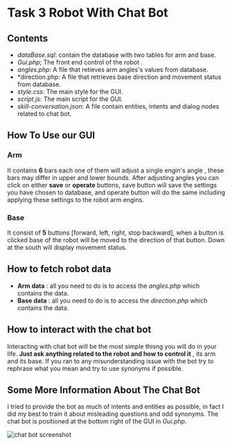 # Task 3 Robot With Chat Bot

## Contents
*  *dataBase.sql*: contain the database with two tables for arm and base.
*  *Gui.php*; The front end control of the robot .
*  *angles.php*: A file that retieves arm angles's values from database.
*  *direction.php: A file that retrieves base direction and movement status from database. 
*  *style.css*: The main style for the GUI.
*  *script.js*: The main script for the GUI.
*  *skill-conversation.json*: A file contain entities, intents and dialog nodes related to chat bot.

## How To Use our GUI
### Arm
It contains **6** bars each one of them will  adjust a single engin's angle , these bars may differ in upper and lower bounds.
After adjusting angles you can click on either **save** or **operate** buttons, save button will save the settings you have chosen to database, and operate button will do the same including applying these settings to the robot arm engins.

### Base
It consist of **5** buttons [forward, left, right, stop backward], when a button is clicked base of the robot will be moved to the direction of that button.
Down at the south will display movement status.

## How to fetch robot data
* **Arm data** : all you need to do is to access the *angles.php* which contains the data.
* **Base data** : all you need to do is to access the *direction.php* which contains the data. 

## How to interact with the chat bot
Interacting with chat bot will be the most simple thisng you will do in your life. **Just ask anything related to the robot and how to control it** , its arm and its base.
If you ran to any misunderstanding issue with the bot try to rephrase what you mean and try to use synonyms if possible.

## Some More Information About The Chat Bot
I tried to provide the bot as much of intents and entities as possible, in fact I did my best to train it about misleading questions and odd synonyms.
The chat bot is positioned at the bottom right of the GUI in *Gui.php*. 

![chat bot screenshot](https://github.com/mahmoud-x923/task2_robot/blob/main/bot.png)
